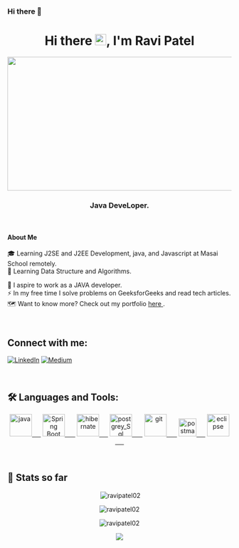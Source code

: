 ### Hi there 👋

<!--
**Ravipatel02/Ravipatel02** is a ✨ _special_ ✨ repository because its `README.md` (this file) appears on your GitHub profile.

Here are some ideas to get you started:

- 🔭 I’m currently working on ...
- 🌱 I’m currently learning ...
- 👯 I’m looking to collaborate on ...
- 🤔 I’m looking for help with ...
- 💬 Ask me about ...
- 📫 How to reach me: ...
- 😄 Pronouns: ...
- ⚡ Fun fact: ...
-->



<h1 align="center">Hi there <img src="https://media.giphy.com/media/hvRJCLFzcasrR4ia7z/giphy.gif" width="25px">, I'm Ravi Patel</h1>
<p align="center"><img src="https://media.giphy.com/media/dWesBcTLavkZuG35MI/giphy.gif" width="600" height="300"  /></p>
<h3 align="center">Java DeveLoper.</h3>

<br/>
<h4>About Me</h4>
🎓   Learning J2SE and J2EE Development, java, and Javascript at Masai School remotely.
</br>
🌱   Learning Data Structure and Algorithms.

💼   I aspire to work as a JAVA developer.
</br>
⚡ In my free time I solve problems on GeeksforGeeks and read tech articles.</br>
🗺️ Want to know more? Check out my portfolio <a href="https://ravi-0929.vercel.app/"> here </a>. <br/>

</br>

<h2 align="left"> Connect with me: </h2>
<p> <a href="https://www.linkedin.com/in/ravi0929/
" target="_blank"><img alt="LinkedIn" src="https://img.shields.io/badge/linkedin-%230077B5.svg?&style=for-the-badge&logo=linkedin&logoColor=white" /></a> <a href="mailto:ravipatel120798@gmail.com" target="_blank"><img alt="Medium" src="https://img.shields.io/badge/Gmail-D14836?style=for-the-badge&logo=gmail&logoColor=white" /></a>
</p>
<br/>


<h2 align="left">🛠 Languages and Tools:</h2>
<p align="center">
   <a href="https://docs.oracle.com/javase/7/docs/api/overview-summary.html" target="_blank"> <img src="https://thumbs.dreamstime.com/b/java-logo-vector-design-commercial-brand-trademark-118452997.jpg" alt="java" width="50" height="50"/>&nbsp;&nbsp;&nbsp;&nbsp;&nbsp;</a>
    <a href="https://developer.mozilla.org/en-US/docs/Web/JavaScript" target="_blank"> <img src="https://pbs.twimg.com/profile_images/1235868806079057921/fTL08u_H_400x400.png" alt="Spring Boot" width="50" height="50"/> &nbsp;&nbsp;&nbsp;&nbsp;&nbsp;</a> 
   <a href="https://www.w3.org/html/" target="_blank"> <img src="https://www.logicbig.com/tutorials/misc/hibernate/images/hibernate.png" alt="hibernate" width="50" height="50"/>&nbsp;&nbsp;&nbsp;&nbsp;&nbsp;</a>
  <a href="https://www.w3schools.com/css/" target="_blank"> <img src="https://icon-library.com/images/postgresql-icon/postgresql-icon-12.jpg" alt="postgrey_Sql " width="50" height="50"/> &nbsp;&nbsp;&nbsp;&nbsp;&nbsp;</a> 
  <a href="https://git-scm.com/" target="_blank"> <img src="https://www.vectorlogo.zone/logos/git-scm/git-scm-icon.svg" alt="git" width="50" height="50"/> &nbsp;&nbsp;&nbsp;&nbsp;&nbsp;</a>
  <a href="https://www.python.org/" target="_blank"> <img src="https://logowik.com/content/uploads/images/postman-api-platform6643.logowik.com.webp" alt="postman" width="40" height="40"/>&nbsp;&nbsp;&nbsp;&nbsp;&nbsp;</a> 
  <a href="https://redux.js.org" target="_blank"> <img src="https://cdn.freebiesupply.com/logos/large/2x/eclipse-11-logo-png-transparent.png" alt="eclipse" width="50" height="50"/>&nbsp;&nbsp;&nbsp;&nbsp;&nbsp;</a> </p> 
  
  
<br/>
<h2 align="left">👷 Stats so far</h2>
<p align="center">&nbsp;<img align="center" src="https://github-readme-stats.vercel.app/api?username=ravipatel02&show_icons=true&locale=en" alt="ravipatel02" /></p>
<p align="center"><img align="center" src="https://github-readme-streak-stats.herokuapp.com/?user=ravipatel02&" alt="ravipatel02" /></p>
<p align="center"><img align="center" src="https://github-readme-stats.vercel.app/api/top-langs?username=ravipatel02&show_icons=true&locale=en&layout=compact" alt="ravipatel02" /></p>
<p align="center">
  <img  src="https://raw.githubusercontent.com/Trilokia/Trilokia/379277808c61ef204768a61bbc5d25bc7798ccf1/bottom_header.svg">
  </p>
<br/>

<!--    <img src="https://img.shields.io/badge/TypeScript-007ACC?style=for-the-badge&logo=typescript&logoColor=white" />&nbsp;&nbsp; -->
